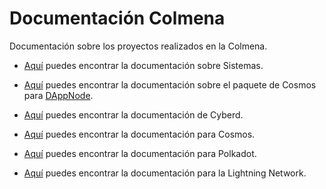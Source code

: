 # Documentación Colmena

Documentación sobre los proyectos realizados en la Colmena.

- [Aquí](sistemas.md) puedes encontrar la documentación sobre Sistemas.

- [Aquí](DAppNodeCosmos.md) puedes encontrar la documentación sobre el paquete de Cosmos para [DAppNode](https://github.com/dappnode/DAppNode).

- [Aquí](cyberd.md) puedes encontrar la documentación de Cyberd.

- [Aquí](cosmos.md) puedes encontrar la documentación para Cosmos.

- [Aquí](polkadot.md) puedes encontrar la documentación para Polkadot.

- [Aquí](lightning-index.md) puedes encontrar la documentación para la Lightning Network.